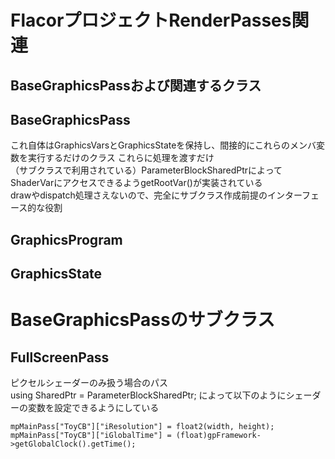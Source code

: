 # FlacorプロジェクトRenderPasses関連

## BaseGraphicsPassおよび関連するクラス

## BaseGraphicsPass
これ自体はGraphicsVarsとGraphicsStateを保持し、間接的にこれらのメンバ変数を実行するだけのクラス  これらに処理を渡すだけ  
（サブクラスで利用されている）ParameterBlockSharedPtrによってShaderVarにアクセスできるようgetRootVar()が実装されている  
drawやdispatch処理さえないので、完全にサブクラス作成前提のインターフェース的な役割  


## GraphicsProgram

## GraphicsState

# BaseGraphicsPassのサブクラス

## FullScreenPass
ピクセルシェーダーのみ扱う場合のパス  
    using SharedPtr = ParameterBlockSharedPtr<FullScreenPass>;
によって以下のようにシェーダーの変数を設定できるようにしている  

    mpMainPass["ToyCB"]["iResolution"] = float2(width, height);
    mpMainPass["ToyCB"]["iGlobalTime"] = (float)gpFramework->getGlobalClock().getTime();


<!--stackedit_data:
eyJoaXN0b3J5IjpbOTcwNzgyNzcyLDMyODc2ODA2NSwxMzEwMD
A0MDI4LDE5MzQxODM1ODEsLTIwMDA2MzQ5MzEsMTY4Nzc5Njc5
MiwtMjA5MTgwMjM2OV19
-->
